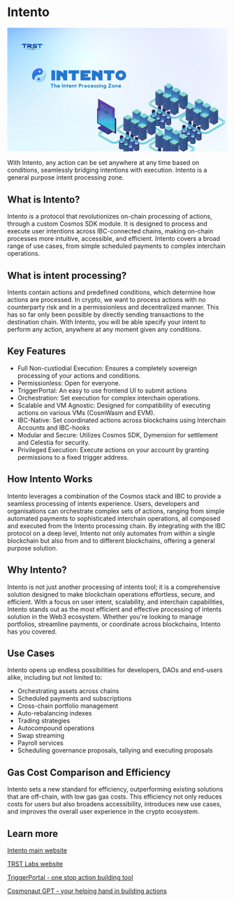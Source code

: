 # Intento

![Welcome to Intento](docs/static/img/web.png)

With Intento, any action can be set anywhere at any time based on conditions, seamlessly bridging intentions with execution. Intento is a general purpose intent processing zone.

## What is Intento?

Intento is a protocol that revolutionizes on-chain processing of actions, through a custom Cosmos SDK module. It is designed to process and execute user intentions across IBC-connected chains, making on-chain processes more intuitive, accessible, and efficient. Intento covers a broad range of use cases, from simple scheduled payments to complex interchain operations.

## What is intent processing?

Intents contain actions and predefined conditions, which determine how actions are processed. In crypto, we want to process actions with no counterparty risk and in a permissionless and decentralized manner. This has so far only been possible by directly sending transactions to the destination chain. With Intento, you will be able specify your intent to perform any action, anywhere at any moment given any conditions.

## Key Features

- Full Non-custiodial Execution: Ensures a completely sovereign processing of your actions and conditions.
- Permissionless: Open for everyone.
- TriggerPortal: An easy to use frontend UI to submit actions
- Orchestration: Set execution for complex interchain operations.
- Scalable and VM Agnostic: Designed for compatibility of executing actions on various VMs (CosmWasm and EVM).
- IBC-Native: Set coordinated actions across blockchains using Interchain Accounts and IBC-hooks
- Modular and Secure: Utilizes Cosmos SDK, Dymension for settlement and Celestia for security.
- Privileged Execution: Execute actions on your account by granting permissions to a fixed trigger address.

## How Intento Works

Intento leverages a combination of the Cosmos stack and IBC to provide a seamless processing of intents experience. Users, developers and organisations can orchestrate complex sets of actions, ranging from simple automated payments to sophisticated interchain operations, all composed and executed from the Intento processing chain. By integrating with the IBC protocol on a deep level, Intento not only automates from within a single blockchain but also from and to different blockchains, offering a general purpose solution.

## Why Intento?

Intento is not just another processing of intents tool; it is a comprehensive solution designed to make blockchain operations effortless, secure, and efficient. With a focus on user intent, scalability, and interchain capabilities, Intento stands out as the most efficient and effective processing of intents solution in the Web3 ecosystem. Whether you're looking to manage portfolios, streamline payments, or coordinate across blockchains, Intento has you covered.

## Use Cases

Intento opens up endless possibilities for developers, DAOs and end-users alike, including but not limited to:

- Orchestrating assets across chains
- Scheduled payments and subscriptions
- Cross-chain portfolio management
- Auto-rebalancing indexes
- Trading strategies
- Autocompound operations
- Swap streaming
- Payroll services
- Scheduling governance proposals, tallying and executing proposals

## Gas Cost Comparison and Efficiency

Intento sets a new standard for efficiency, outperforming existing solutions that are off-chain, with low gas gas costs. This efficiency not only reduces costs for users but also broadens accessibility, introduces new use cases, and improves the overall user experience in the crypto ecosystem.

<!-- ## Fee model

Unlike bot networks, Intento excels by offering a chain-agnostic platform that performs processing on-chain, ensuring a secure, sustainable and scalable solution. Our modular stack enhances scalability, with a token specifically designed for action processing.

Beyond transaction fees, we've introduced a flexible, gas-based fee system. It's a usage based pricing model with cross-Subsidization. More advanced actions are charged more. This allows us to keep the initial price low and competitive. This ensures a sustainable, and scalable revenue model that grows with our platform. -->

## Learn more

<!-- [Intento documentation](https://docs.intento.zone)

Other useful links -->

[Intento main website](https://intento.zone/)

[TRST Labs website](https://trstlabs.xyz/)

[TriggerPortal - one stop action building tool](https://triggerportal.zone/)

[Cosmonaut GPT - your helping hand in building actions](https://chatgpt.com/g/g-cRhoPo6YH-cosmonaut/)

<!-- [Cosmos SDK documentation](https://docs.cosmos.network)
[Cosmos SDK Tutorials](https://tutorials.cosmos.network) -->

